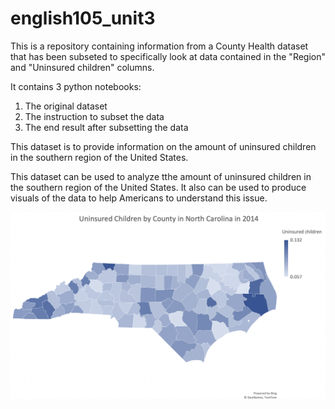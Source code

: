 # english105_unit3

This is a repository containing information from a County Health dataset that has been subseted to specifically look at data contained in the "Region" and "Uninsured children" columns. 

It contains 3 python notebooks:
1. The original dataset
2. The instruction to subset the data
3. The end result after subsetting the data

This dataset is to provide information on the amount of uninsured children in the southern region of the United States. 

This dataset can be used to analyze tthe amount of uninsured children in the southern region of the United States.
It also can be used to produce visuals of the data to help Americans to understand this issue. 

![ncmap](Uninsured_Children_by_County_in_North_Carolina_in_2014.png)

